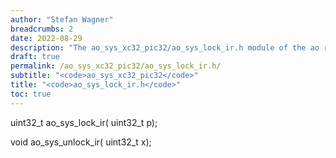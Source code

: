 ```yaml
---
author: "Stefan Wagner"
breadcrumbs: 2
date: 2022-08-29
description: "The ao_sys_xc32_pic32/ao_sys_lock_ir.h module of the ao real-time operating system."
draft: true
permalink: /ao_sys_xc32_pic32/ao_sys_lock_ir.h/ 
subtitle: "<code>ao_sys_xc32_pic32</code>"
title: "<code>ao_sys_lock_ir.h</code>"
toc: true
---
```


uint32_t    ao_sys_lock_ir(     uint32_t p);

void        ao_sys_unlock_ir(   uint32_t x);

